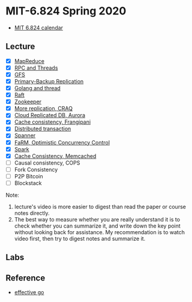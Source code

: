 # MIT-6.824 Spring 2020

- [MIT 6.824 calendar](https://pdos.csail.mit.edu/6.824/schedule.html)

## Lecture
- [x] [MapReduce](lectures/1.MapReduce.md)
- [x] [RPC and Threads](lectures/2.RPC%20and%20Threads.md)
- [x] [GFS](lectures/3.GFS.md)
- [x] [Primary-Backup Replication](lectures/4.Primary-Backup%20replication.md)
- [x] [Golang and thread](lectures/5.Golang%20and%20thread.md)
- [x] [Raft](lectures/6.Raft.md)
- [x] [Zookeeper](lectures/7.Zookeeper.md)
- [x] [More replication, CRAQ](lectures/8.Chain_Replication_CRAQ.md)
- [x] [Cloud Replicated DB, Aurora](lectures/9.Aurora_SQL.md)
- [x] [Cache consistency, Frangipani](lectures/10.CacheConsistency.md)
- [x] [Distributed transaction](lectures/11.DistributedTransactions.md)
- [x] [Spanner](lectures/12.Spanner.md)
- [x] [FaRM, Optimistic Concurrency Control](lectures/13.OptimisticConcurrencyControl.md)
- [x] [Spark](lectures/14.Spark.md)
- [x] [Cache Consistency, Memcached](lectures/15.CacheConsistency.md)
- [ ] Causal consistency, COPS
- [ ] Fork Consistency
- [ ] P2P Bitcoin
- [ ] Blockstack

Note:
1. lecture's video is more easier to digest than read the paper or course notes directly.
2. The best way to measure whether you are really understand it is to check whether you can summarize it, and write down the key point without looking back for assistance.
My recommendation is to watch video first, then try to digest notes and summarize it.

## Labs


## Reference
- [effective go](https://golang.org/doc/effective_go.html)
